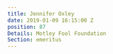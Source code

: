 ```yaml
---
title: Jennifer Oxley
date: 2019-01-09 16:15:00 Z
position: 87
Details: Motley Fool Foundation
Section: emeritus
---
```


